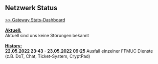 ## Netzwerk Status
<a target='_blank' href="https://stats.ffmuc.net/d/kUoZ2DRWz/network-overview">>> Gateway Stats-Dashboard</a>
<br>
<br><u><b>Aktuell:</b></u>
<br>Aktuell sind uns keine Störungen bekannt
<br>
<br><u><b>History:</b></u>
<br><b>22.05.2022 23:43 - 23.05.2022 09:25</b> Ausfall einzelner FFMUC Dienste (z.B. DoT, Chat, Ticket-System, CryptPad)
<br>
